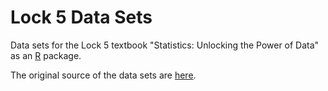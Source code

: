 # Lock 5 Data Sets

Data sets for the Lock 5 textbook "Statistics: Unlocking the Power of Data" as an [R](https://www.r-project.org/) package. 

The original source of the data sets are [here](http://www.lock5stat.com/datapage.html).
